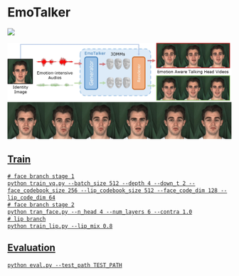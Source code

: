 # EmoTalker

<a href='https://emotalker.s3.amazonaws.com/index.html'><img src='https://img.shields.io/badge/Project-Page-blue'></a>

<img src='assets/teaser.jpg' style="width: 500pt;">

<div style="display: flex; flex-direction: row;">
  <div style="flex: 1;">
    <a href='https://emotalker.s3.amazonaws.com/index.html'><img src="assets/emotalker.gif" alt="First GIF" style="width: 500pt;">
  </div>
</div>

## Train

```
# face branch stage 1
python train_vq.py --batch_size 512 --depth 4 --down_t 2 --face_codebook_size 256 --lip_codebook_size 512 --face_code_dim 128 --lip_code_dim 64
# face branch stage 2
python tran_face.py --n_head 4 --num_layers 6 --contra 1.0
# lip branch
python train_lip.py --lip_mix 0.8
```

## Evaluation

```
python eval.py --test_path TEST_PATH
```
